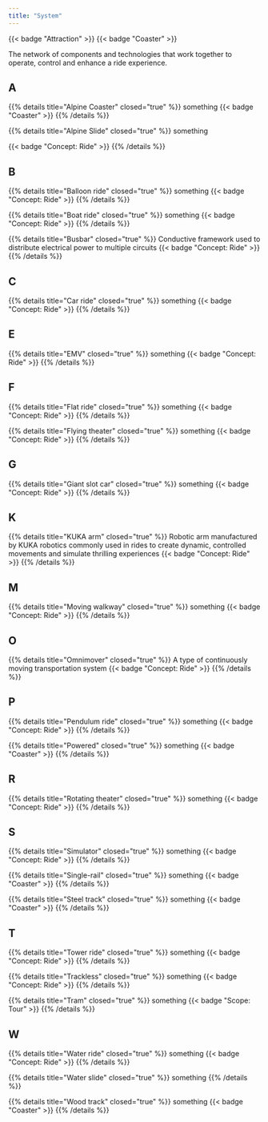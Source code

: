 ```yaml
---
title: "System"
---
```


{{< badge "Attraction" >}}
{{< badge "Coaster" >}}


The network of components and technologies that work together to operate, control and enhance a ride experience.

## A

{{% details title="Alpine Coaster" closed="true" %}}
something
{{< badge "Coaster" >}}
{{% /details %}}

{{% details title="Alpine Slide" closed="true" %}}
something

{{< badge "Concept: Ride" >}}
{{% /details %}}

## B

{{% details title="Balloon ride" closed="true" %}}
something
{{< badge "Concept: Ride" >}}
{{% /details %}}

{{% details title="Boat ride" closed="true" %}}
something
{{< badge "Concept: Ride" >}}
{{% /details %}}

{{% details title="Busbar" closed="true" %}}
Conductive framework used to distribute electrical power to multiple circuits
{{< badge "Concept: Ride" >}}
{{% /details %}}

## C

{{% details title="Car ride" closed="true" %}}
something
{{< badge "Concept: Ride" >}}
{{% /details %}}

## E

{{% details title="EMV" closed="true" %}}
something
{{< badge "Concept: Ride" >}}
{{% /details %}}

## F

{{% details title="Flat ride" closed="true" %}}
something
{{< badge "Concept: Ride" >}}
{{% /details %}}

{{% details title="Flying theater" closed="true" %}}
something
{{< badge "Concept: Ride" >}}
{{% /details %}}

## G

{{% details title="Giant slot car" closed="true" %}}
something
{{< badge "Concept: Ride" >}}
{{% /details %}}

## K

{{% details title="KUKA arm" closed="true" %}}
Robotic arm manufactured by KUKA robotics commonly used in rides to create dynamic, controlled movements and simulate thrilling experiences
{{< badge "Concept: Ride" >}}
{{% /details %}}

## M

{{% details title="Moving walkway" closed="true" %}}
something
{{< badge "Concept: Ride" >}}
{{% /details %}}

## O

{{% details title="Omnimover" closed="true" %}}
A type of continuously moving transportation system
{{< badge "Concept: Ride" >}}
{{% /details %}}

## P

{{% details title="Pendulum ride" closed="true" %}}
something
{{< badge "Concept: Ride" >}}
{{% /details %}}

{{% details title="Powered" closed="true" %}}
something
{{< badge "Coaster" >}}
{{% /details %}}

## R

{{% details title="Rotating theater" closed="true" %}}
something
{{< badge "Concept: Ride" >}}
{{% /details %}}

## S

{{% details title="Simulator" closed="true" %}}
something
{{< badge "Concept: Ride" >}}
{{% /details %}}

{{% details title="Single-rail" closed="true" %}}
something
{{< badge "Coaster" >}}
{{% /details %}}

{{% details title="Steel track" closed="true" %}}
something
{{< badge "Coaster" >}}
{{% /details %}}

## T

{{% details title="Tower ride" closed="true" %}}
something
{{< badge "Concept: Ride" >}}
{{% /details %}}

{{% details title="Trackless" closed="true" %}}
something
{{< badge "Concept: Ride" >}}
{{% /details %}}

{{% details title="Tram" closed="true" %}}
something
{{< badge "Scope: Tour" >}}
{{% /details %}}

## W

{{% details title="Water ride" closed="true" %}}
something
{{< badge "Concept: Ride" >}}
{{% /details %}}

{{% details title="Water slide" closed="true" %}}
something
{{% /details %}}

{{% details title="Wood track" closed="true" %}}
something
{{< badge "Coaster" >}}
{{% /details %}}